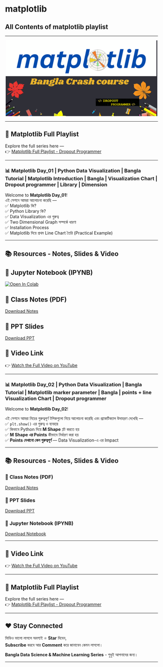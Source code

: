# matplotlib
## All Contents of matplotlib playlist

---

<p align="center">
  <img src="https://github.com/mahamud-13756/matplotlib/blob/main/Matplotlib.png" width="500"/>
</p>

--- 

## 🔗 **Matplotlib Full Playlist**
Explore the full series here —  
👉 [Matplotlib Full Playlist - Dropout Programmer](https://www.youtube.com/playlist?list=PLGvQDTPXnnfpMu5R4VnXjTDi_yijPRPyl)

---

### 📊 Matplotlib Day_01 | Python Data Visualization | Bangla Tutorial | Matplotlib Introduction | Bangla | Visualization Chart | Dropout programmer | Library | Dimension

Welcome to **Matplotlib Day_01**!  
এই সেশনে আমরা আলোচনা করেছি —  
✅ Matplotlib কি?  
✅ Python Library কি?  
✅ Data Visualization এর গুরুত্ব  
✅ Two Dimensional Graph সম্পর্কে ধারণা  
✅ Installation Process  
✅ Matplotlib দিয়ে প্রথম Line Chart তৈরি (Practical Example)

---

## 📚 Resources - Notes, Slides & Video

## 📓 **Jupyter Notebook (IPYNB)**
[![Open In Colab](https://colab.research.google.com/assets/colab-badge.svg)](https://github.com/mahamud-13756/matplotlib/blob/main/Matplotlib_Day_01/Matplotlib_01.ipynb)

## 📝 **Class Notes (PDF)**
[Download Notes](https://github.com/mahamud-13756/matplotlib/tree/main/Matplotlib_Day_01)

## 📑 **PPT Slides**
[Download PPT](https://github.com/mahamud-13756/matplotlib/blob/main/Matplotlib_Day_01/matplotlib_01.pdf)

## 🎥 **Video Link**
👉 [Watch the Full Video on YouTube](https://youtu.be/zcndSEyxveM?si=oWt5YNEfUhpv0YJX)

---

### 📊 Matplotlib Day_02 | Python Data Visualization | Bangla Tutorial | Matplotlib marker parameter | Bangla | points + line Visualization Chart | Dropout programmer

Welcome to **Matplotlib Day_02**!  

এই সেশনে আমরা নিচের গুরুত্বপূর্ণ টপিকগুলো নিয়ে আলোচনা করেছি এবং প্র্যাকটিক্যাল উদাহরণ দেখেছি —  
✅ `plt.show()` এর গুরুত্ব ও ব্যবহার  
✅ কিভাবে Python দিয়ে **M Shape** প্লট করতে হয়  
✅ **M Shape এর Points** কীভাবে নির্ধারণ করা হয়  
✅ **Points দেখানো কেন গুরুত্বপূর্ণ** — Data Visualization-এ এর Impact  

---

## 📚 Resources - Notes, Slides & Video

### 📝 **Class Notes (PDF)**
[Download Notes](https://github.com/mahamud-13756/matplotlib/tree/main/Matplotlib_Day_02)

### 📑 **PPT Slides**
[Download PPT](https://github.com/mahamud-13756/matplotlib/tree/main/Matplotlib_Day_02)

### 📓 **Jupyter Notebook (IPYNB)**
[Download Notebook](https://github.com/mahamud-13756/matplotlib/blob/main/Matplotlib_Day_02/Matplotlib_all.ipynb)

---

## 🎥 **Video Link**
👉 [Watch the Full Video on YouTube](https://youtu.be/SuvQf5H9ymQ?si=yUucFU0aRz3G-p7u)

---

## 🔗 **Matplotlib Full Playlist**
Explore the full series here —  
👉 [Matplotlib Full Playlist - Dropout Programmer](https://www.youtube.com/playlist?list=PLGvQDTPXnnfpMu5R4VnXjTDi_yijPRPyl)

---

## ❤️ Stay Connected
ভিডিও ভালো লাগলে অবশ্যই ⭐ **Star** দিবেন,  
**Subscribe** করবে আর **Comment** করে জানাবেন কেমন লাগলো।

**Bangla Data Science & Machine Learning Series** - শুধুই আপনাদের জন্য।

---


